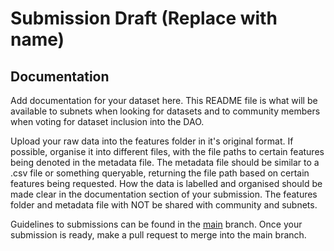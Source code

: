 # Submission Draft (Replace with name)

## Documentation

Add documentation for your dataset here. This README file is what will be available to subnets when looking for datasets and to community members when voting for dataset inclusion into the DAO.

Upload your raw data into the features folder in it's original format. If possible, organise it into different files, with the file paths to certain features being denoted in the metadata file. The metadata file should be similar to a .csv file or something queryable, returning the file path based on certain features being requested. How the data is labelled and organised should be made clear in the documentation section of your submission. The features folder and metadata file with NOT be shared with community and subnets. 

Guidelines to submissions can be found in the [main](https://github.com/jackurius/QuantumDataDAO/tree/main) branch. Once your submission is ready, make a pull request to merge into the main branch.
